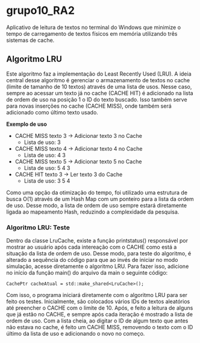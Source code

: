 # grupo10_RA2
Aplicativo de leitura de textos no terminal do Windows que minimize o tempo de carregamento de textos físicos em memória utilizando três sistemas de cache.

## Algoritmo LRU
Este algoritmo faz a implementação do Least Recently Used (LRU). A ideia central desse algoritmo é gerenciar o armazenamento de textos no cache (limite de tamanho de 10 textos) através de uma lista de usos. Nesse caso, sempre ao acessar um texto já no cache (CACHE HIT) é adicionado na lista de ordem de uso na posição 1 o ID do texto buscado. Isso também serve para novas inserções no cache (CACHE MISS), onde também será adicionado como último texto usado. 

**Exemplo de uso**
* CACHE MISS texto 3 -> Adicionar texto 3 no Cache
  * Lista de uso:
  3
* CACHE MISS texto 4 -> Adicionar texto 4 no Cache
  * Lista de uso:
  4
  3
* CACHE MISS texto 5 -> Adicionar texto 5 no Cache
  * Lista de uso:
  5
  4
  3
* CACHE HIT texto 3 -> Ler texto 3 do Cache
  * Lista de uso:
  3
  5
  4

Como uma opção da otimização do tempo, foi utilizado uma estrutura de busca O(1) através de um Hash Map com um ponteiro para a lista da ordem de uso. Desse modo, a lista de ordem de uso sempre estará diretamente ligada ao mapeamento Hash, reduzindo a complexidade da pesquisa.  

### Algoritmo LRU: Teste
Dentro da classe LruCache, existe a função printstatus() responsável por mostrar ao usuário após cada intereação com o CACHE como está a situação da lista de ordem de uso. Desse modo, para teste do algoritmo, é alterado a sequência do código para que ao invés de iniciar no modo simulação, acesse diretamente o algoritmo LRU. Para fazer isso, adicione no início da função main() do arquivo da main o seguinte código:
```
CachePtr cacheAtual = std::make_shared<LruCache>();
```
Com isso, o programa iniciará diretamente com o algoritmo LRU para ser feito os testes. Inicialmente, são colocados vários IDs de textos aleatórios até preencher o CACHE com o limite de 10. Após, e feito a leitura de alguns que já estão no CACHE, e sempre após cada iteração é mostrado a lista de ordem de uso. Com a lista cheia, ao digitar o ID de algum texto que antes não estava no cache, é feito um CACHE MISS, removendo o texto com o ID último da lista de uso e adicionando o novo no começo. 



